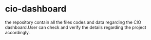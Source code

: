 # cio-dashboard
the repository contain all the files codes and data regarding the CIO dashboard.User can check and verify the details regarding the project accordingly.
